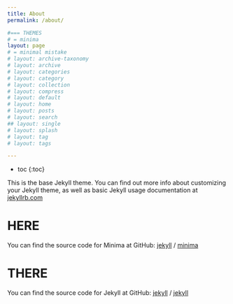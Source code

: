 ```yaml
---
title: About
permalink: /about/

#=== THEMES
# = minima
layout: page
# = minimal mistake
# layout: archive-taxonomy
# layout: archive
# layout: categories
# layout: category
# layout: collection
# layout: compress
# layout: default
# layout: home
# layout: posts
# layout: search
## layout: single
# layout: splash
# layout: tag
# layout: tags

---
```


* toc
{:toc}

This is the base Jekyll theme. You can find out more info about customizing your Jekyll theme, as well as basic Jekyll usage documentation at [jekyllrb.com](https://jekyllrb.com/)

# HERE

You can find the source code for Minima at GitHub:
[jekyll][jekyll-organization] /
[minima](https://github.com/jekyll/minima)

# THERE

You can find the source code for Jekyll at GitHub:
[jekyll][jekyll-organization] /
[jekyll](https://github.com/jekyll/jekyll)


[jekyll-organization]: https://github.com/jekyll
